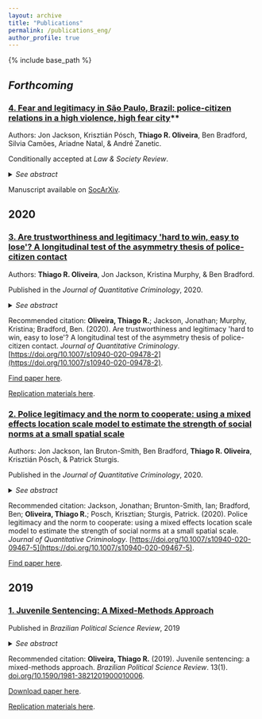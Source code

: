 ```yaml
---
layout: archive
title: "Publications"
permalink: /publications_eng/
author_profile: true
---
```


{% include base_path %}

## *Forthcoming*

### [4. Fear and legitimacy in São Paulo, Brazil: police-citizen relations in a high violence, high fear city](https://osf.io/preprints/socarxiv/3awrz/)**

  Authors: Jon Jackson, Krisztián Pósch, **Thiago R. Oliveira**, Ben Bradford, Silvia Camões, Ariadne Natal, & André Zanetic.
  
  Conditionally accepted at <i>Law & Society Review</i>.
  
  <details>
  <summary><i>See abstract</i></summary>

  <b>Abstract</b>: We examine consensual and coercive police-citizen relations in São Paulo, Brazil. According to procedural justice theory, legitimacy operates as part of a virtuous circle, whereby normatively appropriate police behavior encourages people to self-regulate, which then reduces the need for coercive forms of social control. But can consensual and coercive police-citizen policiesbe so easily disentangled in a city in which many people fear crime, where some people fear policebut tolerate extreme police violence, and where the image of the police as “just another (violent) gang ”has significant cultural currency? Legitimacy has two components — the right to power and the authority to govern — and consistent with prior work from the US, UK and Australia, we find that procedural justice is the stronger predictor of the perceived right to power. Yet, the empirical link between legitimacy and legal compliance is complicated by fear of police and different motives to obey and disobey the police. Our modelling of the predictors of self-reported legal compliance finds that criminal behavior is highest among people who fear police, believe that officers act in inappropriate ways, and feel either no obligation to obey their commands or an instrumental obligation to obey the police. Implications of these findings are discussed.

  </details>
  
  Manuscript available on [SocArXiv](https://osf.io/preprints/socarxiv/3awrz/).

## 2020

### [3. Are trustworthiness and legitimacy 'hard to win, easy to lose'? A longitudinal test of the asymmetry thesis of police-citizen contact](https://link.springer.com/article/10.1007/s10940-020-09478-2?wt_mc=Internal.Event.1.SEM.ArticleAuthorOnlineFirst)

  Authors: **Thiago R. Oliveira**, Jon Jackson, Kristina Murphy, & Ben Bradford.
  
  Published in the <i>Journal of Quantitative Criminology</i>, 2020.
  
  <details>
  <summary><i>See abstract</i></summary>
  
  <b>Objectives</b>: Test the asymmetry thesis of police-citizen contact that police trustworthiness and legitimacy are affected more by negative than by positive experiences of interactions with legal agents by analyzing changes in attitudes towards the police after an encounter with the police. Test whether prior attitudes moderate the impact of contact on changes in attitudes towards the police.<br>
  
  <b>Methods</b>: A two-wave panel survey of a nationally representative sample of Australian adults measured people’s beliefs about police trustworthiness (procedural fairness and effectiveness), their duty to obey the police, their contact with the police between the two waves, and their evaluation of those encounters in terms of process and outcome. Analysis is carried out using autoregressive structural equation modeling and latent moderated structural models.<br>
  
  <b>Results</b>: The association between both process and outcome evaluation of police-citizen encounters and changes in attitudes towards the police is asymmetrical for trust in police effectiveness, symmetrical for trust in procedural fairness, and asymmetrical (in the opposite direction expected) for duty to obey the police. Little evidence of heterogeneity in the association between encounters and trust in procedural fairness and duty to obey, but prior levels of perceived effectiveness moderate the association between outcome evaluation and changes in trust in police effectiveness.<br>
  
  <b>Conclusions</b>: The association between police-citizen encounters and attitudes towards the police may not be as asymmetrical as previously thought, particularly for changes in trust in procedural fairness and legitimacy. Policy implications include considering public-police interactions as ‘teachable moments’ and potential sources for enhancing police trustworthiness and legitimacy.

  </details>
  
  Recommended citation: **Oliveira, Thiago R.**; Jackson, Jonathan; Murphy, Kristina; Bradford, Ben. (2020). Are trustworthiness and legitimacy 'hard to win, easy to lose'? A longitudinal test of the asymmetry thesis of police-citizen contact. *Journal of Quantitative Criminology*. [https://doi.org/10.1007/s10940-020-09478-2](https://doi.org/10.1007/s10940-020-09478-2).
  
  [Find paper here](https://link.springer.com/article/10.1007/s10940-020-09478-2?wt_mc=Internal.Event.1.SEM.ArticleAuthorOnlineFirst).
  
  [Replication materials here](https://github.com/oliveirathiago/HardToWinEasyToLose_JQC2020).
  

### [2. Police legitimacy and the norm to cooperate: using a mixed effects location scale model to estimate the strength of social norms at a small spatial scale](https://link.springer.com/article/10.1007%2Fs10940-020-09467-5)

  Authors: Jon Jackson, Ian Bruton-Smith, Ben Bradford, **Thiago R. Oliveira**, Krisztián Pósch, & Patrick Sturgis.

  Published in the <i>Journal of Quantitative Criminology</i>, 2020.
  
  <details>
  <summary><i>See abstract</i></summary>

  <b>Abstract</b>.<br>
  <b>Objectives</b>: Test whethercooperation with the police can be modelledas aplace-based norm that varies in strength from one neighborhoodto the next. Estimatewhetherperceived police legitimacy predictsan  individual’s willingness  to  cooperate in weak-norm neighborhoods,but not in  strong-norm neighborhoodswhere most  people  are either willing or  unwilling to  cooperate, irrespective of  their perceptions of police legitimacy.<br>
  
  <b>Methods</b>: A survey of 1,057individuals in 98 relatively high-crime English neighborhoodsdefined at a small spatial scalemeasured(a) willingness to cooperate using a hypothetical crime vignetteand (b) legitimacy using indicators of normative alignmentbetween police and citizen values. A mixed-effects,location-scale  model  estimatedthe  cluster-level  mean  and cluster-level variance  of willingness  to cooperateas a neighborhood-level latent variable. A cross-level interaction testedwhether legitimacy predicts individual-level willingness to cooperateonly in neighborhoods where the norm is weak.<br>
  
  <b>Results</b>:Willingness to cooperate clusteredstrongly by neighborhood. Therewere neighborhoods with (i) high meanand low variance, (ii) high meanand high variance, (iii) (relatively) low meanand low variance, and (iv) (relatively) low meanand high variance. Legitimacy was only a positive predictor of cooperation  in neighborhoods  that had a (relatively) low  mean  and  high  variance.  There  was little variance left to explain in neighborhoods where the norm was strong.<br>
  
  <b>Conclusions</b>: Findingssupporta  boundary  condition  of  procedural  justice  theory:  namely, that cooperationcan  be  modelled  asa place-based norm  that  variesin  strengthfrom neighborhoodto neighborhoodand that legitimacy only predicts an  individual’s willingness  to  cooperate in neighborhoods wherethe norm is relatively weak. 

  </details>
  
  Recommended citation: Jackson, Jonathan; Brunton-Smith, Ian; Bradford, Ben; **Oliveira, Thiago R.**; Posch, Krisztian; Sturgis, Patrick. (2020). Police legitimacy and the norm to cooperate: using a mixed effects location scale model to estimate the strength of social norms at a small spatial scale. *Journal of Quantitative Criminology*. [https://doi.org/10.1007/s10940-020-09467-5](https://doi.org/10.1007/s10940-020-09467-5).

  [Find paper here](https://link.springer.com/article/10.1007%2Fs10940-020-09467-5).

## 2019

### [1. Juvenile Sentencing: A Mixed-Methods Approach](http://oliveirathiago.github.io/files/paper_2019bpsr.pdf)

Published in *Brazilian Political Science Review*, 2019

<details>
<summary><i>See abstract</i></summary>

<b>Abstract</b>: How do socially relevant attributes influence juvenile criminal sentencing? While judicial decisions should, in principle, be fully based on legally relevant factors such as the seriousness of the offense and the defendant’s criminal record, I ask whether and how extralegal characteristics related to the adolescent’s position in structural relations affect the decision-making process. I propose a mixed-methods design to study mechanisms of criminal sentencing. Using data from a representative sample of the São Paulo juvenile justice system records, I estimate mixed-effects logistic models to assess the probability of being sentenced to confinement given certain extralegal attributes, while controlling for legally relevant variables. Interaction effects show that adolescents registered as full-time students and classified as drug users are more likely to be sentenced to confinement than their counterparts, even when the arraignment is the same. The second step involved weekly visits to the juvenile courthouse in São Paulo over four months to observe judicial hearings. Prosecutors are central to the decision-making process. The standard decision-making mechanism is based on police documents and legally relevant information. When there is a rupture in the definition of the situation (usually when non-minority defendants enter the courtroom), a new mechanism emerges and more lenient decisions are made.

</details>

Recommended citation: **Oliveira, Thiago R.** (2019). Juvenile sentencing: a mixed-methods approach. *Brazilian Political Science Review*. 13(1). [doi.org/10.1590/1981-3821201900010006](http://dx.doi.org/10.1590/1981-3821201900010006).

[Download paper here](http://oliveirathiago.github.io/files/paper_2019bpsr.pdf).

[Replication materials here](https://doi.org/10.7910/DVN/QLKRGD).


